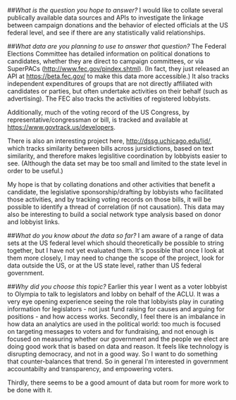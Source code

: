 ##_What is the question you hope to answer?_
I would like to collate several publically available data sources and APIs to investigate the linkage between campaign donations and the behavior of elected officials at the US federal level, and see if there are any statistically valid relationships. 


##_What data are you planning to use to answer that question?_
The Federal Elections Committee has detailed information on political donations to candidates, whether they are direct to campaign committees, or via SuperPACs (http://www.fec.gov/pindex.shtml). (In fact, they just released an API at https://beta.fec.gov/ to make this data more accessible.) 
It also tracks independent expenditures of groups that are not directly affiliated with candidates or parties, but often undertake activities on their behalf (such as advertising).
The FEC also tracks the activities of registered lobbyists.

Additionally, much of the voting record of the US Congress, by representative/congressman or bill, is tracked and available at https://www.govtrack.us/developers.  

There is also an interesting project here, http://dssg.uchicago.edu/lid/, which tracks similarity between bills across jursidictions, based on text similarity, and therefore makes legislitive coordination by lobbyists easier to see. (Although the data set may be too small and limited to the state level in order to be useful.)

My hope is that by collating donations and other activities that benefit a candidate, the legislative sponsorship/drafting by lobbyists who facilitated those activities, and by tracking voting records on those bills, it will be possible to identify a thread of correlation (if not causation).
This data may also be interesting to build a social network type analysis based on donor and lobbyist links.



##_What do you know about the data so far?_
I am aware of a range of data sets at the US federal level which should theoretically be possible to string together, but I have not yet evaluated them. It's possible that once I look at them more closely, I may need to change the scope of the project, look for data outside the US, or at the US state level, rather than US federal government. 



##_Why did you choose this topic?_
Earlier this year I went as a voter lobbyist to Olympia to talk to legislators and lobby on behalf of the ACLU. It was a very eye opening experience seeing the role that lobbyists play in curating information for legislators - not just fund raising for causes and arguing for positions - and how access works.
Secondly, I feel there is an imbalance in how data an analytics are used in the political world: too much is focused on targeting messages to voters and for fundraising, and not enough is focused on measuring whether our government and the people we elect are doing good work that is based on data and reason. It feels like technology is disrupting democracy, and not in a good way. So I want to do something that counter-balances that trend. So in general I'm interested in government accountabilty and transparency, and empowering voters. 

Thirdly, there seems to be a good amount of data but room for more work to be done with it.  
